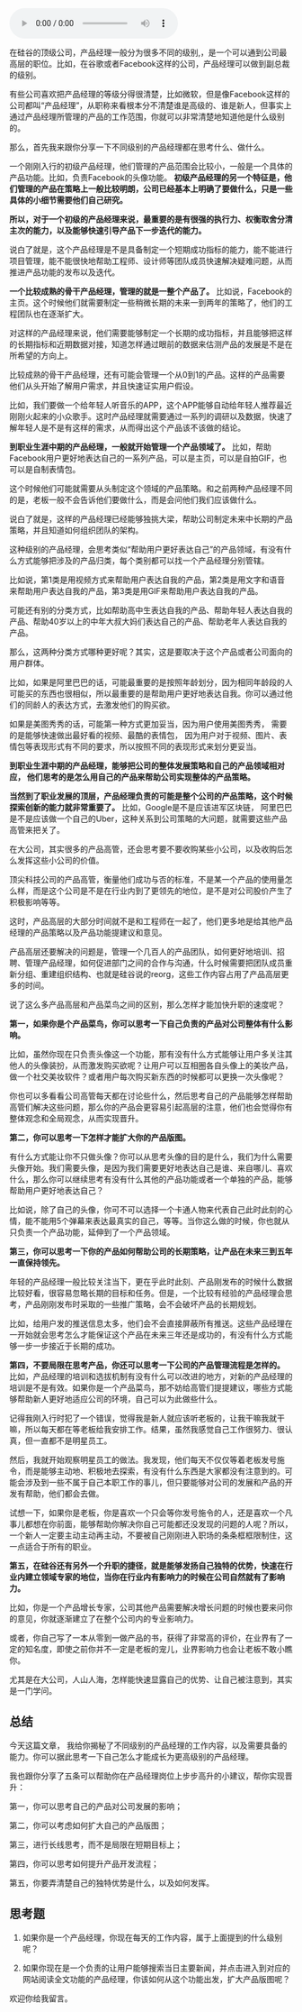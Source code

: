 <audio title="28 _ 产品经理的晋升秘密" src="https://static001.geekbang.org/resource/audio/04/78/040512431c73055cad19ea4eba99ba78.mp3" controls="controls"></audio> 
<p>在硅谷的顶级公司，产品经理一般分为很多不同的级别,，是一个可以通到公司最高层的职位。比如，在谷歌或者Facebook这样的公司，产品经理可以做到副总裁的级别。</p>
<p>有些公司喜欢把产品经理的等级分得很清楚，比如微软，但是像Facebook这样的公司都叫“产品经理”，从职称来看根本分不清楚谁是高级的、谁是新人，但事实上通过产品经理所管理的产品的工作范围，你就可以非常清楚地知道他是什么级别的。</p>
<p>那么，首先我来跟你分享一下不同级别的产品经理都在思考什么、做什么。</p>
<p>一个刚刚入行的初级产品经理，他们管理的产品范围会比较小，一般是一个具体的产品功能。比如，负责Facebook的头像功能。 <strong>初级产品经理的另一个特征是，他们管理的产品在策略上一般比较明朗，公司已经基本上明确了要做什么，只是一些具体的小细节需要他们自己研究。</strong></p>
<p><strong>所以，对于一个初级的产品经理来说，最重要的是有很强的执行力、权衡取舍分清主次的能力，以及能够快速引导产品下一步迭代的能力。</strong> </p>
<p>说白了就是，这个产品经理是不是具备制定一个短期成功指标的能力，能不能进行项目管理，能不能很快地帮助工程师、设计师等团队成员快速解决疑难问题，从而推进产品功能的发布以及迭代。</p>
<p><strong>一个比较成熟的骨干产品经理，管理的就是一整个产品了。</strong> 比如说，Facebook的主页。这个时候他们就需要制定一些稍微长期的未来一到两年的策略了，他们的工程团队也在逐渐扩大。</p><!-- [[[read_end]]] -->
<p>对这样的产品经理来说，他们需要能够制定一个长期的成功指标，并且能够把这样的长期指标和近期数据对接，知道怎样通过眼前的数据来估测产品的发展是不是在所希望的方向上。</p>
<p>比较成熟的骨干产品经理，还有可能会管理一个从0到1的产品。这样的产品需要他们从头开始了解用户需求，并且快速证实用户假设。</p>
<p>比如，我们要做一个给年轻人听音乐的APP，这个APP能够自动给年轻人推荐最近刚刚火起来的小众歌手。这时产品经理就需要通过一系列的调研以及数据，快速了解年轻人是不是有这样的需求，从而得出这个产品该不该做的结论。</p>
<p><strong>到职业生涯中期的产品经理，一般就开始管理一个产品领域了。</strong> 比如，帮助Facebook用户更好地表达自己的一系列产品，可以是主页，可以是自拍GIF，也可以是自制表情包。</p>
<p>这个时候他们可能就需要从头制定这个领域的产品策略。和之前两种产品经理不同的是，老板一般不会告诉他们要做什么，而是会问他们我们应该做什么。</p>
<p>说白了就是，这样的产品经理已经能够独挑大梁，帮助公司制定未来中长期的产品策略，并且知道如何组织团队的架构。</p>
<p>这种级别的产品经理，会思考类似“帮助用户更好表达自己”的产品领域，有没有什么方式能够把涉及的产品归类，每个类别都可以找一个产品经理分别管辖。</p>
<p>比如说，第1类是用视频方式来帮助用户表达自我的产品，第2类是用文字和语音来帮助用户表达自我的产品，第3类是用GIF来帮助用户表达自我的产品。</p>
<p>可能还有别的分类方式，比如帮助高中生表达自我的产品、帮助年轻人表达自我的产品、帮助40岁以上的中年大叔大妈们表达自己的产品、帮助老年人表达自我的产品。</p>
<p>那么，这两种分类方式哪种更好呢？其实，这是要取决于这个产品或者公司面向的用户群体。</p>
<p>比如，如果是阿里巴巴的话，可能最重要的是按照年龄划分，因为相同年龄段的人可能买的东西也很相似，所以最重要的是帮助用户更好地表达自我。你可以通过他们的同龄人的表达方式，去激发他们的购买欲。</p>
<p>如果是美图秀秀的话，可能第一种方式更加妥当，因为用户使用美图秀秀， 需要的是能够快速做出最好看的视频、最酷的表情包， 因为用户对于视频、图片、表情包等表现形式有不同的要求，所以按照不同的表现形式来划分更妥当。</p>
<p><strong>到职业生涯中期的产品经理，能够把公司的整体发展策略和自己的产品领域相对应， 他们思考的是怎么用自己的产品来帮助公司实现整体的产品策略。</strong></p>
<p><strong>当然到了职业发展的顶层，产品经理负责的可能是整个公司的产品策略，这个时候探索创新的能力就非常重要了。</strong> 比如，Google是不是应该进军区块链， 阿里巴巴是不是应该做一个自己的Uber，这种关系到公司策略的大问题，就需要这些产品高管来把关了。</p>
<p>在大公司，其实很多的产品高管，还会思考要不要收购某些小公司，以及收购后怎么发挥这些小公司的价值。</p>
<p>顶尖科技公司的产品高管，衡量他们成功与否的标准，不是某一个产品的使用量怎么样，而是这个公司是不是在行业内到了更领先的地位，是不是对公司股价产生了积极影响等等。</p>
<p>这时，产品高层的大部分时间就不是和工程师在一起了，他们更多地是给其他产品经理的产品策略以及产品功能提建议和意见。</p>
<p>产品高层还要解决的问题是，管理一个几百人的产品团队，如何更好地培训、招聘、管理产品经理，如何促进部门之间的合作与沟通，什么时候需要把团队成员重新分组、重建组织结构、也就是硅谷说的reorg，这些工作内容占用了产品高层更多的时间。</p>
<p>说了这么多产品高层和产品菜鸟之间的区别，那么怎样才能加快升职的速度呢？</p>
<p><strong>第一，如果你是个产品菜鸟，你可以思考一下自己负责的产品对公司整体有什么影响。</strong></p>
<p>比如，虽然你现在只负责头像这一个功能，那有没有什么方式能够让用户多关注其他人的头像装扮，从而激发购买欲呢？让用户可以互相圈各自头像上的美妆产品，做一个社交美妆软件？或者用户每次购买新东西的时候都可以更换一次头像呢？</p>
<p>你也可以多看看公司高管每天都在讨论些什么，然后思考自己的产品能够怎样帮助高管们解决这些问题，那么你的产品会更容易引起高层的注意，他们也会觉得你有整体观念和全局观念，从而实现晋升。</p>
<p><strong>第二，你可以思考一下怎样才能扩大你的产品版图。</strong></p>
<p>有什么方式能让你不只做头像？你可以从思考头像的目的是什么，我们为什么需要头像开始。我们需要头像，是因为我们需要更好地表达自己是谁、来自哪儿、喜欢什么，那么你可以继续思考有没有什么其他的产品功能或者一个单独的产品，能够帮助用户更好地表达自己？</p>
<p>比如说，除了自己的头像，你可不可以选择一个卡通人物来代表自己此时此刻的心情，能不能用5个弹幕来表达最真实的自己，等等。当你这么做的时候，你也就从只负责一个产品功能，延伸到了一个产品领域。</p>
<p><strong>第三，你可以思考一下你的产品如何帮助公司的长期策略，让产品在未来三到五年一直保持领先。</strong></p>
<p>年轻的产品经理一般比较关注当下，更在乎此时此刻、产品刚发布的时候什么数据比较好看，很容易忽略长期的目标和任务。但是，一个比较有经验的产品经理会思考，产品刚刚发布时采取的一些推广策略，会不会破坏产品的长期规划。</p>
<p>比如，给用户发的推送信息太多，他们会不会直接屏蔽所有推送。这些产品经理在一开始就会思考怎么才能保证这个产品在未来三年还是成功的，有没有什么方式能够一步一步接近于长期的成功。</p>
<p><strong>第四，不要局限在思考产品，你还可以思考一下公司的产品管理流程是怎样的。</strong> 比如，产品经理的培训和选拔机制有没有什么可以改进的地方，对新的产品经理的培训是不是有效。如果你是一个产品菜鸟，那不妨给高管们提提建议，哪些方式能够帮助新人更好地适应公司的环境，自己可以为此做些什么。</p>
<p>记得我刚入行时犯了一个错误，觉得我是新人就应该听老板的，让我干嘛我就干嘛，所以每天都在等老板给我安排工作。结果，虽然我感觉自己工作很努力、很认真，但一直都不是明星员工。</p>
<p>然后，我就开始观察明星员工的做法。我发现，他们每天不仅仅等着老板发号施令，而是能够主动地、积极地去探索，有没有什么东西是大家都没有注意到的。可能会涉及到一些不属于自己本职工作的事儿，但只要能够对公司的发展和产品的开发有帮助，他们都会去做。</p>
<p>试想一下，如果你是老板，你是喜欢一个只会等你发号施令的人，还是喜欢一个凡事儿都想在你前面，能够帮助你解决你自己可能都还没发现的问题的人呢？所以，一个新人一定要主动主动再主动，不要被自己刚刚进入职场的条条框框限制住，这一点适合于所有的职业。</p>
<p><strong>第五，在硅谷还有另外一个升职的捷径，就是能够发扬自己独特的优势，快速在行业内建立领域专家的地位，当你在行业内有影响力的时候在公司自然就有了影响力。</strong></p>
<p>比如，你是一个产品增长专家，公司其他产品需要解决增长问题的时候也要来问你的意见，你就逐渐建立了在整个公司内的专业影响力。</p>
<p>或者，你自己写了一本从零到一做产品的书，获得了非常高的评价，在业界有了一定的知名度，即使之前你并不一定是老板的宠儿，业界影响力也会让老板不敢小瞧你。</p>
<p>尤其是在大公司，人山人海，怎样能快速显露自己的优势、让自己被注意到，其实是一门学问。</p>
<h2 id="-">总结</h2>
<p>今天这篇文章， 我给你揭秘了不同级别的产品经理的工作内容，以及需要具备的能力。你可以据此思考一下自己怎么才能成长为更高级别的产品经理。</p>
<p>我也跟你分享了五条可以帮助你在产品经理岗位上步步高升的小建议，帮你实现晋升：</p>
<p>第一，你可以思考自己的产品对公司发展的影响；</p>
<p>第二，你可以考虑如何扩大自己的产品版图；</p>
<p>第三，进行长线思考，而不是局限在短期目标上；</p>
<p>第四，你可以思考如何提升产品开发流程；</p>
<p>第五，你要弄清楚自己的独特优势是什么，以及如何发挥。</p>
<h2 id="-">思考题</h2>
<ol>
<li><p>如果你是一个产品经理，你现在每天的工作内容，属于上面提到的什么级别呢？</p>
</li>
<li><p>如果你现在是一个负责的让用户能够搜索当日主要新闻，并点击进入到对应的网站阅读全文功能的产品经理，你该如何从这个功能出发，扩大产品版图呢？</p>
</li>
</ol>
<p>欢迎你给我留言。</p>
<p></p>
